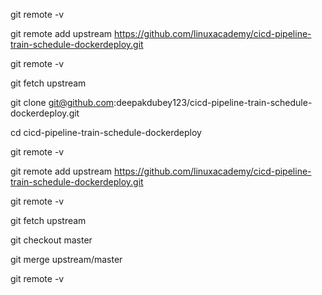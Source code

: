 git remote -v

git remote add upstream https://github.com/linuxacademy/cicd-pipeline-train-schedule-dockerdeploy.git

git remote -v

git fetch upstream

git clone git@github.com:deepakdubey123/cicd-pipeline-train-schedule-dockerdeploy.git


cd cicd-pipeline-train-schedule-dockerdeploy

git remote -v

git remote add upstream https://github.com/linuxacademy/cicd-pipeline-train-schedule-dockerdeploy.git

git remote -v

git fetch upstream


git checkout master


git merge upstream/master

git remote -v
